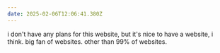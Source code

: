 ```yaml
---
date: 2025-02-06T12:06:41.380Z
---
```


i don't have any plans for this website, but it's nice to have a website, i
think. big fan of websites. other than 99% of websites.
